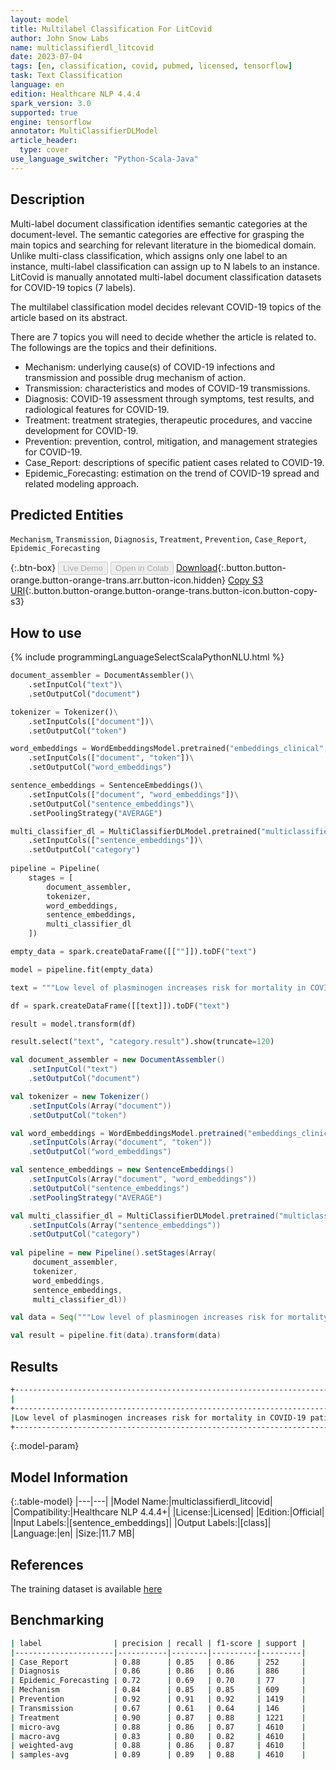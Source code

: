 ```yaml
---
layout: model
title: Multilabel Classification For LitCovid
author: John Snow Labs
name: multiclassifierdl_litcovid
date: 2023-07-04
tags: [en, classification, covid, pubmed, licensed, tensorflow]
task: Text Classification
language: en
edition: Healthcare NLP 4.4.4
spark_version: 3.0
supported: true
engine: tensorflow
annotator: MultiClassifierDLModel
article_header:
  type: cover
use_language_switcher: "Python-Scala-Java"
---
```


## Description

Multi-label document classification identifies semantic categories at the document-level. The semantic categories are effective for grasping the main topics and searching for relevant literature in the biomedical domain. Unlike multi-class classification, which assigns only one label to an instance, multi-label classification can assign up to N labels to an instance. LitCovid is manually annotated multi-label document classification datasets for COVID-19 topics (7 labels).

The multilabel classification model decides relevant COVID-19 topics of the article based on its abstract.

There are 7 topics you will need to decide whether the article is related to. The followings are the topics and their definitions.
- Mechanism: underlying cause(s) of COVID-19 infections and transmission and possible drug mechanism of action. 
- Transmission: characteristics and modes of COVID-19 transmissions. 
- Diagnosis: COVID-19 assessment through symptoms, test results, and radiological features for COVID-19. 
- Treatment: treatment strategies, therapeutic procedures, and vaccine development for COVID-19. 
- Prevention: prevention, control, mitigation, and management strategies for COVID-19. 
- Case_Report: descriptions of specific patient cases related to COVID-19. 
- Epidemic_Forecasting: estimation on the trend of COVID-19 spread and related modeling approach.

## Predicted Entities

`Mechanism`, `Transmission`, `Diagnosis`, `Treatment`, `Prevention`, `Case_Report`, `Epidemic_Forecasting`

{:.btn-box}
<button class="button button-orange" disabled>Live Demo</button>
<button class="button button-orange" disabled>Open in Colab</button>
[Download](https://s3.amazonaws.com/auxdata.johnsnowlabs.com/clinical/models/multiclassifierdl_litcovid_en_4.4.4_3.0_1688487368052.zip){:.button.button-orange.button-orange-trans.arr.button-icon.hidden}
[Copy S3 URI](s3://auxdata.johnsnowlabs.com/clinical/models/multiclassifierdl_litcovid_en_4.4.4_3.0_1688487368052.zip){:.button.button-orange.button-orange-trans.button-icon.button-copy-s3}

## How to use



<div class="tabs-box" markdown="1">
{% include programmingLanguageSelectScalaPythonNLU.html %}
  
```python
document_assembler = DocumentAssembler()\
    .setInputCol("text")\
    .setOutputCol("document")

tokenizer = Tokenizer()\
    .setInputCols(["document"])\
    .setOutputCol("token")

word_embeddings = WordEmbeddingsModel.pretrained("embeddings_clinical", "en", "clinical/models")\
    .setInputCols(["document", "token"])\
    .setOutputCol("word_embeddings")

sentence_embeddings = SentenceEmbeddings()\
    .setInputCols(["document", "word_embeddings"])\
    .setOutputCol("sentence_embeddings")\
    .setPoolingStrategy("AVERAGE")

multi_classifier_dl = MultiClassifierDLModel.pretrained("multiclassifierdl_litcovid", "en", "clinical/models")\
    .setInputCols(["sentence_embeddings"])\
    .setOutputCol("category")
    
pipeline = Pipeline(
    stages = [
        document_assembler,
        tokenizer,
        word_embeddings,
        sentence_embeddings,
        multi_classifier_dl
    ])

empty_data = spark.createDataFrame([[""]]).toDF("text")

model = pipeline.fit(empty_data)

text = """Low level of plasminogen increases risk for mortality in COVID-19 patients. The pathophysiology of coronavirus disease 2019 (COVID-19), caused by severe acute respiratory syndrome coronavirus 2 (SARS-CoV-2), and especially of its complications is still not fully understood. In fact, a very high number of patients with COVID-19 die because of thromboembolic causes. A role of plasminogen, as precursor of fibrinolysis, has been hypothesized. In this study, we aimed to investigate the association between plasminogen levels and COVID-19-related outcomes in a population of 55 infected Caucasian patients (mean age: 69.8 +/- 14.3, 41.8% female). Low levels of plasminogen were significantly associated with inflammatory markers (CRP, PCT, and IL-6), markers of coagulation (D-dimer, INR, and APTT), and markers of organ dysfunctions (high fasting blood glucose and decrease in the glomerular filtration rate). A multidimensional analysis model, including the correlation of the expression of coagulation with inflammatory parameters, indicated that plasminogen tended to cluster together with IL-6, hence suggesting a common pathway of activation during disease's complication. Moreover, low levels of plasminogen strongly correlated with mortality in COVID-19 patients even after multiple adjustments for presence of confounding. These data suggest that plasminogen may play a pivotal role in controlling the complex mechanisms beyond the COVID-19 complications, and may be useful both as biomarker for prognosis and for therapeutic target against this extremely aggressive infection."""

df = spark.createDataFrame([[text]]).toDF("text")

result = model.transform(df)

result.select("text", "category.result").show(truncate=120)
```
```scala
val document_assembler = new DocumentAssembler()
    .setInputCol("text")
    .setOutputCol("document")

val tokenizer = new Tokenizer()
    .setInputCols(Array("document"))
    .setOutputCol("token")

val word_embeddings = WordEmbeddingsModel.pretrained("embeddings_clinical", "en", "clinical/models")
    .setInputCols(Array("document", "token"))
    .setOutputCol("word_embeddings")

val sentence_embeddings = new SentenceEmbeddings()
    .setInputCols(Array("document", "word_embeddings"))
    .setOutputCol("sentence_embeddings")
    .setPoolingStrategy("AVERAGE")

val multi_classifier_dl = MultiClassifierDLModel.pretrained("multiclassifierdl_litcovid", "en", "clinical/models")
    .setInputCols(Array("sentence_embeddings"))
    .setOutputCol("category")
    
val pipeline = new Pipeline().setStages(Array(
     document_assembler, 
     tokenizer,
     word_embeddings, 
     sentence_embeddings, 
     multi_classifier_dl))

val data = Seq("""Low level of plasminogen increases risk for mortality in COVID-19 patients. The pathophysiology of coronavirus disease 2019 (COVID-19), caused by severe acute respiratory syndrome coronavirus 2 (SARS-CoV-2), and especially of its complications is still not fully understood. In fact, a very high number of patients with COVID-19 die because of thromboembolic causes. A role of plasminogen, as precursor of fibrinolysis, has been hypothesized. In this study, we aimed to investigate the association between plasminogen levels and COVID-19-related outcomes in a population of 55 infected Caucasian patients (mean age: 69.8 +/- 14.3, 41.8% female). Low levels of plasminogen were significantly associated with inflammatory markers (CRP, PCT, and IL-6), markers of coagulation (D-dimer, INR, and APTT), and markers of organ dysfunctions (high fasting blood glucose and decrease in the glomerular filtration rate). A multidimensional analysis model, including the correlation of the expression of coagulation with inflammatory parameters, indicated that plasminogen tended to cluster together with IL-6, hence suggesting a common pathway of activation during disease's complication. Moreover, low levels of plasminogen strongly correlated with mortality in COVID-19 patients even after multiple adjustments for presence of confounding. These data suggest that plasminogen may play a pivotal role in controlling the complex mechanisms beyond the COVID-19 complications, and may be useful both as biomarker for prognosis and for therapeutic target against this extremely aggressive infection.""").toDS.toDF("text")

val result = pipeline.fit(data).transform(data)

```
</div>

## Results

```bash
+------------------------------------------------------------------------------------------------------------------------+---------------------------------+
|                                                                                                                    text|                           result|
+------------------------------------------------------------------------------------------------------------------------+---------------------------------+
|Low level of plasminogen increases risk for mortality in COVID-19 patients. The pathophysiology of coronavirus diseas...|[Mechanism, Treatment, Diagnosis]|
+------------------------------------------------------------------------------------------------------------------------+---------------------------------+

```

{:.model-param}
## Model Information

{:.table-model}
|---|---|
|Model Name:|multiclassifierdl_litcovid|
|Compatibility:|Healthcare NLP 4.4.4+|
|License:|Licensed|
|Edition:|Official|
|Input Labels:|[sentence_embeddings]|
|Output Labels:|[class]|
|Language:|en|
|Size:|11.7 MB|

## References

The training dataset is available [here](https://github.com/qingyu-qc/gpt_bionlp_benchmark/tree/main/Benchmarks/LitCovid)

## Benchmarking

```bash
| label                | precision | recall | f1-score | support |
|----------------------|-----------|--------|----------|---------|
| Case_Report          | 0.88      | 0.85   | 0.86     | 252     |
| Diagnosis            | 0.86      | 0.86   | 0.86     | 886     |
| Epidemic_Forecasting | 0.72      | 0.69   | 0.70     | 77      |
| Mechanism            | 0.84      | 0.85   | 0.85     | 609     |
| Prevention           | 0.92      | 0.91   | 0.92     | 1419    |
| Transmission         | 0.67      | 0.61   | 0.64     | 146     |
| Treatment            | 0.90      | 0.87   | 0.88     | 1221    |
| micro-avg            | 0.88      | 0.86   | 0.87     | 4610    |
| macro-avg            | 0.83      | 0.80   | 0.82     | 4610    |
| weighted-avg         | 0.88      | 0.86   | 0.87     | 4610    |
| samples-avg          | 0.89      | 0.89   | 0.88     | 4610    |
```
